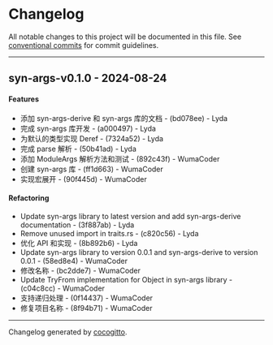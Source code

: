 # Changelog
All notable changes to this project will be documented in this file. See [conventional commits](https://www.conventionalcommits.org/) for commit guidelines.

- - -
## syn-args-v0.1.0 - 2024-08-24
#### Features
- 添加 syn-args-derive 和 syn-args 库的文档 - (bd078ee) - Lyda
- 完成 syn-args 库开发 - (a000497) - Lyda
- 为默认的类型实现 Deref - (7324a52) - Lyda
- 完成 parse 解析 - (50b41ad) - Lyda
- 添加 ModuleArgs 解析方法和测试 - (892c43f) - WumaCoder
- 创建 syn-args 库 - (ff1d663) - WumaCoder
- 实现宏展开 - (90f445d) - WumaCoder
#### Refactoring
- Update syn-args library to latest version and add syn-args-derive documentation - (3f887ab) - Lyda
- Remove unused import in traits.rs - (c820c56) - Lyda
- 优化 API 和实现 - (8b892b6) - Lyda
- Update syn-args library to version 0.0.1 and syn-args-derive to version 0.0.1 - (58ed8e4) - WumaCoder
- 修改名称 - (bc2dde7) - WumaCoder
- Update TryFrom implementation for Object<ModuleSubObj> in syn-args library - (c04c8cc) - WumaCoder
- 支持递归处理 - (0f14437) - WumaCoder
- 修复项目名称 - (8f94b71) - WumaCoder

- - -

Changelog generated by [cocogitto](https://github.com/cocogitto/cocogitto).